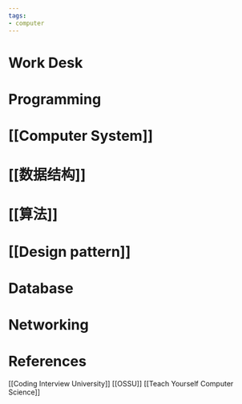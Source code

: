 ```yaml
---
tags:
- computer 
---
```

# Work Desk


# Programming 
# [[Computer System]] 
# [[数据结构]] 
# [[算法]] 
# [[Design pattern]] 
# Database 
# Networking 

# References 
[[Coding Interview University]]
[[OSSU]]
[[Teach Yourself Computer Science]]